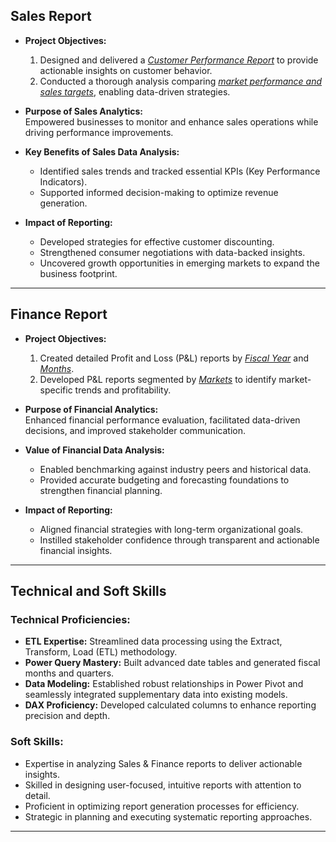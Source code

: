 
## Sales Report  

- **Project Objectives:**  
  1. Designed and delivered a _[Customer Performance Report](https://github.com/Ayush8756465312/Excel-sales-analytics/blob/main/Customer%20Performance%20Report_transfer_2025-01-14_163836.pdf)_ to provide actionable insights on customer behavior.  
  2. Conducted a thorough analysis comparing _[market performance and sales targets](https://github.com/Ayush8756465312/Excel-sales-analytics/blob/main/Market%20Performance%20vs%20Target%20Report_transfer_2025-01-14_163836.pdf)_, enabling data-driven strategies.  

- **Purpose of Sales Analytics:**  
  Empowered businesses to monitor and enhance sales operations while driving performance improvements.  

- **Key Benefits of Sales Data Analysis:**  
  - Identified sales trends and tracked essential KPIs (Key Performance Indicators).  
  - Supported informed decision-making to optimize revenue generation.  

- **Impact of Reporting:**  
  - Developed strategies for effective customer discounting.  
  - Strengthened consumer negotiations with data-backed insights.  
  - Uncovered growth opportunities in emerging markets to expand the business footprint.  

---

## Finance Report  

- **Project Objectives:**  
  1. Created detailed Profit and Loss (P&L) reports by _[Fiscal Year](https://github.com/Ayush8756465312/Excel-sales-analytics/blob/main/P%26L%20Statement%20by%20Fiscal%20Year_transfer_2025-01-14_163836.pdf)_ and _[Months](https://github.com/Ayush8756465312/Excel-sales-analytics/blob/main/P%26L%20Statement%20by%20Months_transfer_2025-01-14_163836.pdf)_.  
  2. Developed P&L reports segmented by _[Markets](https://github.com/Ayush8756465312/Excel-sales-analytics/blob/main/P%26L%20Statement%20by%20Markets_transfer_2025-01-14_163836.pdf)_ to identify market-specific trends and profitability.  

- **Purpose of Financial Analytics:**  
  Enhanced financial performance evaluation, facilitated data-driven decisions, and improved stakeholder communication.  

- **Value of Financial Data Analysis:**  
  - Enabled benchmarking against industry peers and historical data.  
  - Provided accurate budgeting and forecasting foundations to strengthen financial planning.  

- **Impact of Reporting:**  
  - Aligned financial strategies with long-term organizational goals.  
  - Instilled stakeholder confidence through transparent and actionable financial insights.  

---

## Technical and Soft Skills  

### **Technical Proficiencies:**  
- **ETL Expertise:** Streamlined data processing using the Extract, Transform, Load (ETL) methodology.  
- **Power Query Mastery:** Built advanced date tables and generated fiscal months and quarters.  
- **Data Modeling:** Established robust relationships in Power Pivot and seamlessly integrated supplementary data into existing models.  
- **DAX Proficiency:** Developed calculated columns to enhance reporting precision and depth.  

### **Soft Skills:**  
- Expertise in analyzing Sales & Finance reports to deliver actionable insights.  
- Skilled in designing user-focused, intuitive reports with attention to detail.  
- Proficient in optimizing report generation processes for efficiency.  
- Strategic in planning and executing systematic reporting approaches.  

---

